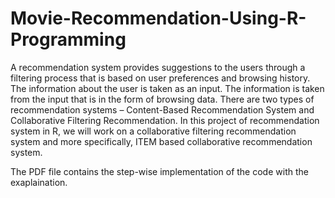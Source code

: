 # Movie-Recommendation-Using-R-Programming

A recommendation system provides suggestions to the users through a filtering process that is based on user 
preferences and browsing history. The information about the user is taken as an input. The information is 
taken from the input that is in the form of browsing data. There are two types of recommendation systems –
Content-Based Recommendation System and Collaborative Filtering Recommendation. In this project of 
recommendation system in R, we will work on a collaborative filtering recommendation system and more 
specifically, ITEM based collaborative recommendation system.

The PDF file contains the step-wise implementation of the code with the exaplaination.

